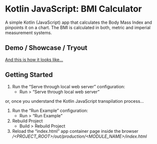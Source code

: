 # Kotlin JavaScript: BMI Calculator
A simple Kotlin (JavaScript) app that calculates the Body Mass Index and pinpoints it on a chart.
The BMI is calculated in both, metric and imperial measurement systems.

## Demo / Showcase / Tryout
[And this is how it looks like...](http://www.loxal.net/proof-of-concept-incubator/bmi-calculator)

## Getting Started

1. Run the “Serve through local web server” configuration:
	* Run > “Serve through local web server”

or, once you understand the Kotlin JavaScript transpilation process...

1. Run the “Run Example” configuration:
	* Run > “Run Example”
2. Rebuild Project
	* Build > Rebuild Project
3. Reload the “index.html” app container page inside the browser */<PROJECT_ROOT>/out/production/<MODULE_NAME>/index.html*

